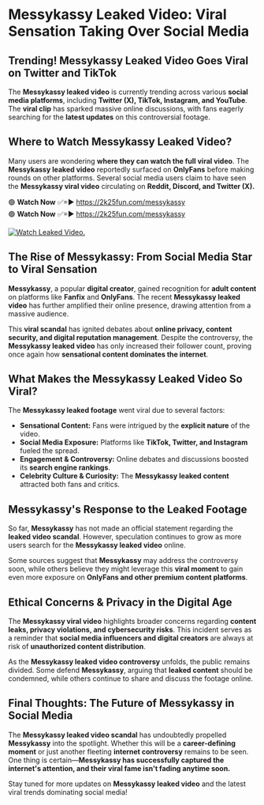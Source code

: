 # Messykassy Leaked Video: Viral Sensation Taking Over Social Media

## **Trending! Messykassy Leaked Video Goes Viral on Twitter and TikTok**
The **Messykassy leaked video** is currently trending across various **social media platforms**, including **Twitter (X), TikTok, Instagram, and YouTube**. The **viral clip** has sparked massive online discussions, with fans eagerly searching for the **latest updates** on this controversial footage.

## **Where to Watch Messykassy Leaked Video?**
Many users are wondering **where they can watch the full viral video**. The **Messykassy leaked video** reportedly surfaced on **OnlyFans** before making rounds on other platforms. Several social media users claim to have seen the **Messykassy viral video** circulating on **Reddit, Discord, and Twitter (X).**

🟢 **Watch Now** ✅=► https://2k25fun.com/messykassy  
🟢 **Watch Now** ✅=► https://2k25fun.com/messykassy  

[![Watch Leaked Video.](https://miro.medium.com/v2/resize:fit:828/format:webp/1*cilzJN44JGOrTw9NJCrNHA.gif "Watch Leaked Video")](https://2k25fun.com/messykassy)

## **The Rise of Messykassy: From Social Media Star to Viral Sensation**
**Messykassy**, a popular **digital creator**, gained recognition for **adult content** on platforms like **Fanfix** and **OnlyFans**. The recent **Messykassy leaked video** has further amplified their online presence, drawing attention from a massive audience.

This **viral scandal** has ignited debates about **online privacy, content security, and digital reputation management**. Despite the controversy, the **Messykassy leaked video** has only increased their follower count, proving once again how **sensational content dominates the internet**.

## **What Makes the Messykassy Leaked Video So Viral?**
The **Messykassy leaked footage** went viral due to several factors:
- **Sensational Content:** Fans were intrigued by the **explicit nature** of the video.
- **Social Media Exposure:** Platforms like **TikTok, Twitter, and Instagram** fueled the spread.
- **Engagement & Controversy:** Online debates and discussions boosted its **search engine rankings**.
- **Celebrity Culture & Curiosity:** The **Messykassy leaked content** attracted both fans and critics.

## **Messykassy's Response to the Leaked Footage**
So far, **Messykassy** has not made an official statement regarding the **leaked video scandal**. However, speculation continues to grow as more users search for the **Messykassy leaked video** online.

Some sources suggest that **Messykassy** may address the controversy soon, while others believe they might leverage this **viral moment** to gain even more exposure on **OnlyFans and other premium content platforms**.

## **Ethical Concerns & Privacy in the Digital Age**
The **Messykassy viral video** highlights broader concerns regarding **content leaks, privacy violations, and cybersecurity risks**. This incident serves as a reminder that **social media influencers and digital creators** are always at risk of **unauthorized content distribution**.

As the **Messykassy leaked video controversy** unfolds, the public remains divided. Some defend **Messykassy**, arguing that **leaked content** should be condemned, while others continue to share and discuss the footage online.

## **Final Thoughts: The Future of Messykassy in Social Media**
The **Messykassy leaked video scandal** has undoubtedly propelled **Messykassy** into the spotlight. Whether this will be a **career-defining moment** or just another fleeting **internet controversy** remains to be seen. One thing is certain—**Messykassy has successfully captured the internet's attention, and their viral fame isn't fading anytime soon.**

Stay tuned for more updates on **Messykassy leaked video** and the latest viral trends dominating social media!